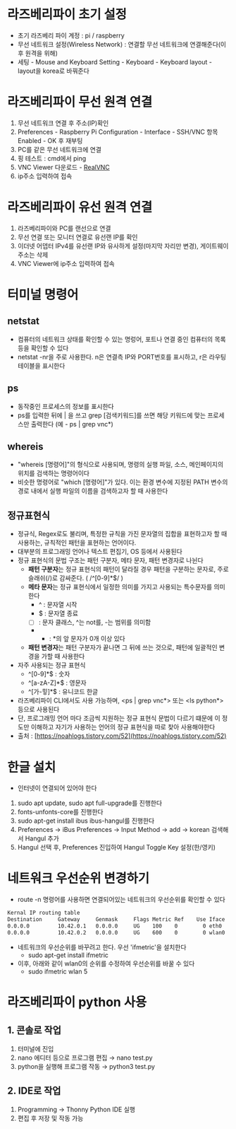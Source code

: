 # 라즈베리파이 초기 설정

- 초기 라즈베리 파이 계정 : pi / raspberry
- 무선 네트워크 설정(Wireless Network) : 연결할 무선 네트워크에 연결해준다(이후 원격을 위해)
- 세팅 - Mouse and Keyboard Setting - Keyboard - Keyboard layout - layout을 korea로 바꿔준다

# 라즈베리파이 무선 원격 연결

1. 무선 네트워크 연결 후 주소(IP)확인
2. Preferences - Raspberry Pi Configuration - Interface - SSH/VNC 항목 Enabled - OK 후 재부팅
3. PC를 같은 무선 네트워크에 연결
4. 핑 테스트 : cmd에서 ping <ip>
5. VNC Viewer 다운로드 - [RealVNC](https://www.realvnc.com/en/connect/download/viewer/)
6. ip주소 입력하여 접속

# 라즈베리파이 유선 원격 연결

1. 라즈베리파이와 PC를 랜선으로 연결
2. 무선 연결 또는 모니터 연결로 유선랜 IP를 확인
3. 이더넷 어뎁터 IPv4를 유선랜 IP와 유사하게 설정(마지막 자리만 변경), 게이트웨이 주소는 삭제
4. VNC Viewer에 ip주소 입력하여 접속

# 터미널 명령어

## netstat

- 컴퓨터의 네트워크 상태를 확인할 수 있는 명렁어, 포트나 연결 중인 컴퓨터의 목록 등을 확인할 수 있다
- netstat -nr을 주로 사용한다. n은 연결측 IP와 PORT번호를 표시하고, r은 라우팅 테이블을 표시한다

## ps

- 동작중인 프로세스의 정보를 표시한다
- ps를 입력한 뒤에 | 을 쓰고 grep [검색키워드]를 쓰면 해당 키워드에 맞는 프로세스만 출력한다 (예 - ps | grep vnc*)

## whereis

- "whereis [명령어]"의 형식으로 사용되며, 명령의 실행 파일, 소스, 메인페이지의 위치를 검색하는 명령어이다
- 비슷한 명령어로 "which [명령어]"가 있다. 이는 환경 변수에 지정된 PATH 변수의 경로 내에서 실행 파일의 이름을 검색하고자 할 때 사용한다

## 정규표현식

- 정규식, Regex로도 불리며, 특정한 규칙을 가진 문자열의 집합을 표현하고자 할 때 사용하는, 규칙적인 패턴을 표현하는 언어이다.
- 대부분의 프로그래밍 언어나 텍스트 편집기, OS 등에서 사용된다
- 정규 표현식의 문법 구조는 패턴 구분자, 메타 문자, 패턴 변경자로 나뉜다
    - **패턴 구분자**는 정규 표현식의 패턴이 달라질 경우 패턴을 구분하는 문자로, 주로 슬래쉬(/)로 감싸준다. ( /^[0-9]*$/ )
    - **메타 문자**는 정규 표현식에서 일정한 의미를 가지고 사용되는 특수문자를 의미한다
        - ^ : 문자열 시작
        - $ : 문자열 종료
        - [ ] : 문자 클래스, ^는 not를, -는 범위를 의미함
        - * : *의 앞 문자가 0개 이상 있다
    - **패턴 변경자**는 패턴 구분자가 끝나면 그 뒤에 쓰는 것으로, 패턴에 일괄적인 변경을 가할 때 사용한다
- 자주 사용되는 정규 표현식
    - ^[0-9]*$ : 숫자
    - ^[a-zA-Z]*$ : 영문자
    - ^[가-힣]*$ : 유니코드 한글
- 라즈베리파이 CLI에서도 사용 가능하며, <ps | grep vnc*> 또는 <ls python*> 등으로 사용된다
- 단, 프로그래밍 언어 마다 조금씩 지원하는 정규 표현식 문법이 다르기 떄문에 이 정도만 이해하고 자기가 사용하는 언어의 정규 표현식을 따로 찾아 사용해야한다
- 출처 : [https://noahlogs.tistory.com/52](https://noahlogs.tistory.com/52)

# 한글 설치

- 인터넷이 연결되어 있어야 한다
1. sudo apt update, sudo apt full-upgrade를 진행한다
2. fonts-unfonts-core를 진행한다
3. sudo apt-get install ibus ibus-hangul를 진행한다
4. Preferences → iBus Preferences → Input Method → add → korean 검색해서 Hangul 추가
5. Hangul 선택 후, Preferences 진입하여 Hangul Toggle Key 설정(한/영키)

# 네트워크 우선순위 변경하기

- route -n 명령어를 사용하면 연결되어있는 네트워크의 우선순위를 확인할 수 있다

```bash
Kernal IP routing table
Destination     Gateway     Genmask     Flags Metric Ref    Use Iface
0.0.0.0         10.42.0.1   0.0.0.0     UG    100    0        0 eth0
0.0.0.0         10.42.0.2   0.0.0.0     UG    600    0        0 wlan0
```

- 네트워크의 우선순위를 바꾸려고 한다. 우선 'ifmetric'을 설치한다
    - sudo apt-get install ifmetric
- 이후, 아래와 같이 wlan0의 순위를 수정하여 우선순위를 바꿀 수 있다
    - sudo ifmetric wlan 5

# 라즈베리파이 python 사용

## 1. 콘솔로 작업

1. 터미널에 진입
2. nano 에디터 등으로 프로그램 편집 → nano test.py
3. python을 실행해 프로그램 작동 → python3 test.py

## 2. IDE로 작업

1. Programming → Thonny Python IDE 실행
2. 편집 후 저장 및 작동 가능